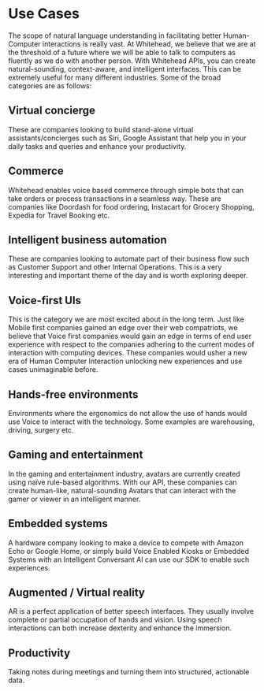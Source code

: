 # Use Cases 

The scope of natural language understanding in facilitating better Human-Computer interactions is really vast. At Whitehead, we believe that we are at the threshold of a future where we will be able to talk to computers as fluently as we do with another person. With Whitehead APIs, you can create natural-sounding, context-aware, and intelligent interfaces. This can be extremely useful for many different industries. Some of the broad categories are as follows:

## Virtual concierge

These are companies looking to build stand-alone virtual assistants/concierges  such as Siri, Google Assistant that help you in your daily tasks and queries and enhance your productivity. 

## Commerce

Whitehead enables voice based commerce through simple bots that can take  orders or process transactions in a seamless way. These are companies like Doordash for food ordering, Instacart for Grocery Shopping, Expedia for Travel Booking etc.

## Intelligent business automation

These are companies looking to automate part of their business flow such as Customer Support and other Internal Operations. This is a very interesting and  important theme of the day and is worth exploring deeper. 

## Voice-first UIs

This is the category we are most excited about in the long term. Just like Mobile first companies gained an edge over their web compatriots, we believe that Voice first companies would gain an edge in terms of end user experience with respect to  the companies adhering to the current modes of interaction with computing  devices. These companies would usher a new era of Human Computer Interaction  unlocking new experiences and use cases unimaginable before. 

## Hands-free environments

Environments where the ergonomics do not allow the use of hands would use Voice to interact with the technology. Some examples are warehousing, driving, surgery etc. 

## Gaming and entertainment

In the gaming and entertainment industry, avatars are currently created using naïve rule-based algorithms. With our API, these companies can create human-like, natural-sounding Avatars that can interact with the gamer or viewer in an intelligent manner. 

## Embedded systems

A hardware company looking to make a device to compete with Amazon Echo or Google Home, or simply build Voice Enabled Kiosks or Embedded Systems with  an Intelligent Conversant AI can use our SDK to enable such experiences. 

## Augmented / Virtual reality

AR is a perfect application of better speech interfaces. They usually involve complete or partial occupation of hands and vision. Using speech interactions can both increase dexterity and enhance the immersion.

## Productivity

Taking notes during meetings and turning them into structured, actionable data.
